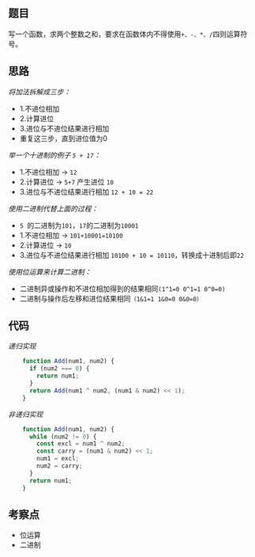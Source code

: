 ## 题目

写一个函数，求两个整数之和，要求在函数体内不得使用`+、-、*、/`四则运算符号。


## 思路

*将加法拆解成三步：*

- 1.不进位相加 
- 2.计算进位 
- 3.进位与不进位结果进行相加   
- 重复这三步，直到进位值为0

*举一个十进制的例子 `5 + 17`：*

- 1.不进位相加 -> `12`
- 2.计算进位 -> `5+7` 产生进位 `10`
- 3.进位与不进位结果进行相加 `12 + 10 = 22`

*使用二进制代替上面的过程：*
- `5 `的二进制为`101`，`17`的二进制为`10001`
- 1.不进位相加 -> `101+10001=10100`
- 2.计算进位 -> `10`
- 3.进位与不进位结果进行相加 `10100 + 10 = 10110`，转换成十进制后即`22`

*使用位运算来计算二进制：*
- 二进制异或操作和不进位相加得到的结果相同`(1^1=0 0^1=1 0^0=0)`
- 二进制与操作后左移和进位结果相同`（1&1=1 1&0=0 0&0=0）`


## 代码

*递归实现*
```js
    function Add(num1, num2) {
      if (num2 === 0) {
        return num1;
      }
      return Add(num1 ^ num2, (num1 & num2) << 1);
    }
```

*非递归实现*
```js
    function Add(num1, num2) {
      while (num2 != 0) {
        const excl = num1 ^ num2;
        const carry = (num1 & num2) << 1;
        num1 = excl;
        num2 = carry;
      }
      return num1;
    }
```

## 考察点

- 位运算
- 二进制